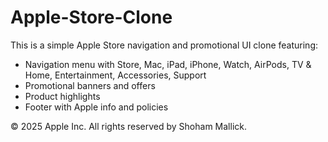 # Apple-Store-Clone

This is a simple Apple Store navigation and promotional UI clone featuring:

- Navigation menu with Store, Mac, iPad, iPhone, Watch, AirPods, TV & Home, Entertainment, Accessories, Support
- Promotional banners and offers
- Product highlights
- Footer with Apple info and policies

© 2025 Apple Inc. All rights reserved by Shoham Mallick.
